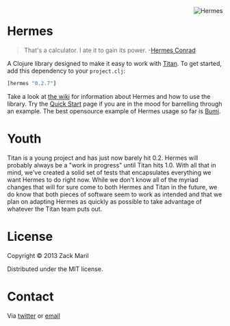 <img src="http://upload.wikimedia.org/wikipedia/en/c/cb/FuturamaHermesConrad.png"  alt="Hermes" title="Hermes" align="right" height=/>


# Hermes
>That's a calculator. I ate it to gain its power.
>-[Hermes Conrad](https://www.youtube.com/watch?v=AkA0fYfT-vI)

A Clojure library designed to make it easy to work with
[Titan](http://thinkaurelius.github.com/titan/). To get
started, add this dependency to your `project.clj`:

``` clojure
[hermes "0.2.7"]
```

Take a look at [the wiki](https://github.com/gameclosure/hermes/wiki)
for information about Hermes and how to use the library. Try the
[Quick Start](https://github.com/gameclosure/hermes/wiki/Quick-Start)
page if you are in the mood for barrelling through an example. The
best opensource example of Hermes usage so far is
[Bumi](https://github.com/zmaril/bumi).

# Youth
Titan is a young project and has just now barely hit 0.2. Hermes will probably
always be a "work in progress" until Titan hits 1.0. With all that in
mind, we've created a solid set of tests that encapsulates everything
we want Hermes to do right now. While we don't know all of the myriad
changes that will for sure come to both Hermes and Titan in the
future, we do know that both pieces of software seem to work as
intended and that we plan on adapting Hermes as quickly as possible to
take advantage of whatever the Titan team puts out. 

# License

Copyright © 2013 Zack Maril

Distributed under the MIT license. 

# Contact

Via [twitter](http://www.twitter.com/ZackMaril) or
[email](mailto:zack@zacharymaril.com)
